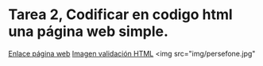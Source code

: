 # Tarea 2, Codificar en codigo html una página web simple.
[Enlace página web](https://cdn.rawgit.com/MarcosMon/tarea2/f8bf6d23/index.html)
[Imagen validación HTML](img/persefone.jpg)
	<img src="img/persefone.jpg"
